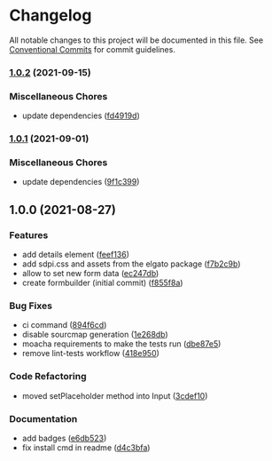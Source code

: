 # Changelog

All notable changes to this project will be documented in this file. See
[Conventional Commits](https://conventionalcommits.org) for commit guidelines.

### [1.0.2](https://github.com/rweich/streamdeck-formbuilder/compare/v1.0.1...v1.0.2) (2021-09-15)


### Miscellaneous Chores

* update dependencies ([fd4919d](https://github.com/rweich/streamdeck-formbuilder/commit/fd4919d9574fbe70760f64c54a6aa7036abab99e))

### [1.0.1](https://github.com/rweich/streamdeck-formbuilder/compare/v1.0.0...v1.0.1) (2021-09-01)


### Miscellaneous Chores

* update dependencies ([9f1c399](https://github.com/rweich/streamdeck-formbuilder/commit/9f1c3999df1b8cf74c94c484d1e642aa4ac70788))

## 1.0.0 (2021-08-27)


### Features

* add details element ([feef136](https://github.com/rweich/streamdeck-formbuilder/commit/feef1363340d1beb227113830f00f2c317bd43ee))
* add sdpi.css and assets from the elgato package ([f7b2c9b](https://github.com/rweich/streamdeck-formbuilder/commit/f7b2c9b0c7a7421be6355430ce99bef5c6c81f0b))
* allow to set new form data ([ec247db](https://github.com/rweich/streamdeck-formbuilder/commit/ec247db151261ca51cda3d10cbd364aaf17468bc))
* create formbuilder (initial commit) ([f855f8a](https://github.com/rweich/streamdeck-formbuilder/commit/f855f8aff8485c6bcf9c69ae3cbdfc613c1d30cd))


### Bug Fixes

* ci command ([894f6cd](https://github.com/rweich/streamdeck-formbuilder/commit/894f6cda7f8c8aa961bf7e5c79c3e510d41c27c6))
* disable sourcmap generation ([1e268db](https://github.com/rweich/streamdeck-formbuilder/commit/1e268db719fb831b7344d12c88505d761a761bf0))
* moacha requirements to make the tests run ([dbe87e5](https://github.com/rweich/streamdeck-formbuilder/commit/dbe87e53de38305f339f8016adb0346caeca3f51))
* remove lint-tests workflow ([418e950](https://github.com/rweich/streamdeck-formbuilder/commit/418e9506a18448b63d51431c999d38743329b451))


### Code Refactoring

* moved setPlaceholder method into Input ([3cdef10](https://github.com/rweich/streamdeck-formbuilder/commit/3cdef1094e8b05598437c1f447f24c2b62d3cca7))


### Documentation

* add badges ([e6db523](https://github.com/rweich/streamdeck-formbuilder/commit/e6db523262bd7111c54d6259624c93d67da02b6a))
* fix install cmd in readme ([d4c3bfa](https://github.com/rweich/streamdeck-formbuilder/commit/d4c3bfaaa8fda9a743fbd8c75456876f87a56bb9))
